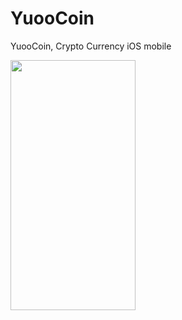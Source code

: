 # YuooCoin
YuooCoin, Crypto Currency iOS mobile

<img src="./screenshots/*.png" width="200" height="400"/>

